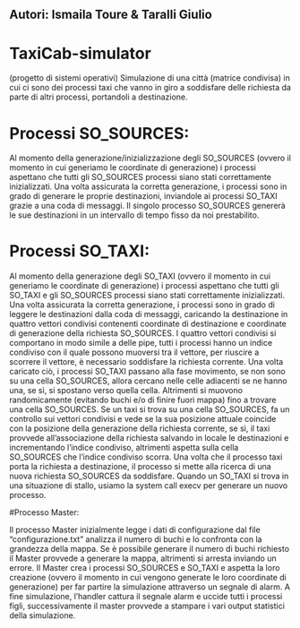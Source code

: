 ## Autori: Ismaila Toure & Taralli Giulio

# TaxiCab-simulator
(progetto di sistemi operativi) Simulazione di una città (matrice condivisa) in cui ci sono dei processi taxi che vanno in giro a soddisfare delle richiesta da parte di altri processi, portandoli a destinazione.


# Processi SO_SOURCES:

Al momento della generazione/inizializzazione degli SO_SOURCES (ovvero il momento in cui generiamo le
coordinate di generazione) i processi aspettano che tutti gli SO_SOURCES processi siano stati
correttamente inizializzati. Una volta assicurata la corretta generazione, i processi sono in grado di generare
le proprie destinazioni, inviandole ai processi SO_TAXI grazie a una coda di messaggi.
Il singolo processo SO_SOURCES genererà le sue destinazioni in un intervallo di tempo fisso da noi
prestabilito.

# Processi SO_TAXI:
Al momento della generazione degli SO_TAXI (ovvero il momento in cui generiamo le coordinate di
generazione) i processi aspettano che tutti gli SO_TAXI e gli SO_SOURCES processi siano stati correttamente
inizializzati.
Una volta assicurata la corretta generazione, i processi sono in grado di leggere le destinazioni dalla coda di
messaggi, caricando la destinazione in quattro vettori condivisi contenenti coordinate di destinazione e
coordinate di generazione della richiesta SO_SOURCES.
I quattro vettori condivisi si comportano in modo simile a delle pipe, tutti i processi hanno un indice
condiviso con il quale possono muoversi tra il vettore, per riuscire a scorrere il vettore, è necessario
soddisfare la richiesta corrente.
Una volta caricato ciò, i processi SO_TAXI passano alla fase movimento, se non sono su una cella
SO_SOURCES, allora cercano nelle celle adiacenti se ne hanno una, se sì, si spostano verso quella cella.
Altrimenti si muovono randomicamente (evitando buchi e/o di finire fuori mappa) fino a trovare una cella
SO_SOURCES.
Se un taxi si trova su una cella SO_SOURCES, fa un controllo sui vettori condivisi e vede se la sua posizione
attuale coincide con la posizione della generazione della richiesta corrente, se sì, il taxi provvede
all’associazione della richiesta salvando in locale le destinazioni e incrementando l’indice condiviso,
altrimenti aspetta sulla cella SO_SOURCES che l’indice condiviso scorra.
Una volta che il processo taxi porta la richiesta a destinazione, il processo si mette alla ricerca di una nuova
richiesta SO_SOURCES da soddisfare.
Quando un SO_TAXI si trova in una situazione di stallo, usiamo la system call execv per generare un nuovo
processo.


#Processo Master:

Il processo Master inizialmente legge i dati di configurazione dal file “configurazione.txt” analizza il numero
di buchi e lo confronta con la grandezza della mappa. Se è possibile generare il numero di buchi richiesto il
Master provvede a generare la mappa, altrimenti si arresta inviando un errore.
Il Master crea i processi SO_SOURCES e SO_TAXI e aspetta la loro creazione (ovvero il momento in cui
vengono generate le loro coordinate di generazione) per far partire la simulazione attraverso un segnale di
alarm.
A fine simulazione, l’handler cattura il segnale alarm e uccide tutti i processi figli, successivamente il master
provvede a stampare i vari output statistici della simulazione.
